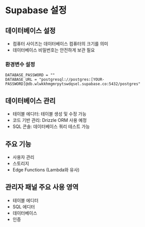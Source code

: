 # Supabase 설정

## 데이터베이스 설정

- 컴퓨터 사이즈는 데이터베이스 컴퓨터의 크기를 의미
- 데이터베이스 비밀번호는 안전하게 보관 필요

### 환경변수 설정

```
DATABASE_PASSWORD = ""
DATABASE_URL = "postgresql://postgres:[YOUR-PASSWORD]@db.wlwkkhmgmrpytswdqsel.supabase.co:5432/postgres"
```

## 데이터베이스 관리

- 테이블 에디터: 테이블 생성 및 수정 가능
- 코드 기반 관리: Drizzle ORM 사용 예정
- SQL 콘솔: 데이터베이스 쿼리 테스트 가능

## 주요 기능

- 사용자 관리
- 스토리지
- Edge Functions (Lambda와 유사)

## 관리자 패널 주요 사용 영역

- 테이블 에디터
- SQL 에디터
- 데이터베이스
- 인증
